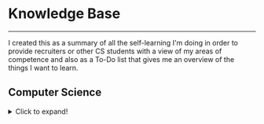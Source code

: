 # Knowledge Base
---
I created this as a summary of all the self-learning I'm doing in order to provide recruiters or other CS students with a view of my areas of competence and also as a To-Do list that gives me an overview of the things I want to learn.

## Computer Science
<details>
  <summary>Click to expand!</summary>
  
  ## Heading
  1. A numbered
  2. list
     * With some
     * Sub bullets
</details>
